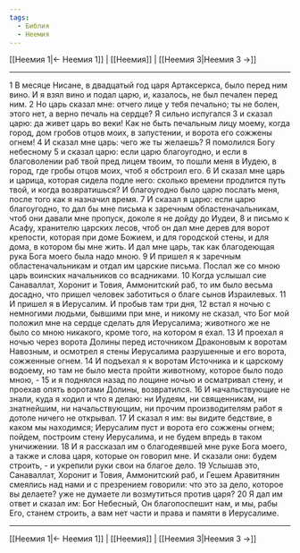 ```yaml
---
tags:
  - Библия
  - Неемия
---
```

[[Неемия 1|← Неемия 1]] | [[Неемия]] | [[Неемия 3|Неемия 3 →]]

---
1 В месяце Нисане, в двадцатый год царя Артаксеркса, было перед ним вино. И я взял вино и подал царю, и, казалось, не был печален перед ним.
2 Но царь сказал мне: отчего лице у тебя печально; ты не болен, этого нет, а верно печаль на сердце? Я сильно испугался
3 и сказал царю: да живет царь во веки! Как не быть печальным лицу моему, когда город, дом гробов отцов моих, в запустении, и ворота его сожжены огнем!
4 И сказал мне царь: чего же ты желаешь? Я помолился Богу небесному
5 и сказал царю: если царю благоугодно, и если в благоволении раб твой пред лицем твоим, то пошли меня в Иудею, в город, где гробы отцов моих, чтоб я обстроил его.
6 И сказал мне царь и царица, которая сидела подле него: сколько времени продлится путь твой, и когда возвратишься? И благоугодно было царю послать меня, после того как я назначил время.
7 И сказал я царю: если царю благоугодно, то дал бы мне письма к заречным областеначальникам, чтоб они давали мне пропуск, доколе я не дойду до Иудеи,
8 и письмо к Асафу, хранителю царских лесов, чтоб он дал мне дерев для ворот крепости, которая при доме Божием, и для городской стены, и для дома, в котором бы мне жить. И дал мне царь, так как благодеющая рука Бога моего была надо мною.
9 И пришел я к заречным областеначальникам и отдал им царские письма. Послал же со мною царь воинских начальников со всадниками.
10 Когда услышал сие Санаваллат, Хоронит и Товия, Аммонитский раб, то им было весьма досадно, что пришел человек заботиться о благе сынов Израилевых.
11 И пришел я в Иерусалим. И пробыв там три дня,
12 встал я ночью с немногими людьми, бывшими при мне, и никому не сказал, что Бог мой положил мне на сердце сделать для Иерусалима; животного же не было со мною никакого, кроме того, на котором я ехал.
13 И проехал я ночью через ворота Долины перед источником Драконовым к воротам Навозным, и осмотрел я стены Иерусалима разрушенные и его ворота, сожженные огнем.
14 И подъехал я к воротам Источника и к царскому водоему, но там не было места пройти животному, которое было подо мною, -
15 и я поднялся назад по лощине ночью и осматривал стену, и проехав опять воротами Долины, возвратился.
16 И начальствующие не знали, куда я ходил и что я делаю: ни Иудеям, ни священникам, ни знатнейшим, ни начальствующим, ни прочим производителям работ я дотоле ничего не открывал.
17 И сказал я им: вы видите бедствие, в каком мы находимся; Иерусалим пуст и ворота его сожжены огнем; пойдем, построим стену Иерусалима, и не будем впредь в таком уничижении.
18 И я рассказал им о благодеявшей мне руке Бога моего, а также и слова царя, которые он говорил мне. И сказали они: будем строить, - и укрепили руки свои на благое дело.
19 Услышав это, Санаваллат, Хоронит и Товия, Аммонитский раб, и Гешем Аравитянин смеялись над нами и с презрением говорили: что это за дело, которое вы делаете? уже не думаете ли возмутиться против царя?
20 Я дал им ответ и сказал им: Бог Небесный, Он благопоспешит нам, и мы, рабы Его, станем строить, а вам нет части и права и памяти в Иерусалиме.

---
[[Неемия 1|← Неемия 1]] | [[Неемия]] | [[Неемия 3|Неемия 3 →]]